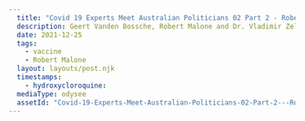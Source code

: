 ```yaml
---
  title: "Covid 19 Experts Meet Australian Politicians 02 Part 2 - Robert Malone"
  description: Geert Vanden Bossche, Robert Malone and Dr. Vladimir Zelenko talk with Australian politicians about Covid-19
  date: 2021-12-25
  tags:
    - vaccine
    - Robert Malone
  layout: layouts/post.njk
  timestamps:
    - hydroxycloroquine:
  mediaType: odysee
  assetId: "Covid-19-Experts-Meet-Australian-Politicians-02-Part-2---Robert-Malone/265b869fa0a5935b7cfe548c2e2c7bbc3a7366f7"
---
```

